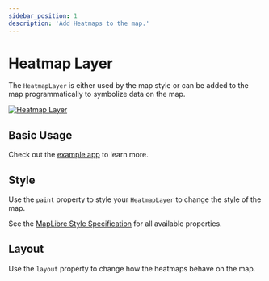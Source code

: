```yaml
---
sidebar_position: 1
description: 'Add Heatmaps to the map.'
---
```


# Heatmap Layer

The `HeatmapLayer` is either used by the map style or can be added to the map
programmatically to symbolize data on the map.

[![Heatmap Layer](/img/layers/heatmap_layer.jpg)](https://flutter-maplibre.pages.dev/demo/#/layers/heatmap)

## Basic Usage

Check out
the [example app](https://github.com/josxha/flutter-maplibre/blob/main/example/lib/layers_heatmap_page.dart)
to learn more.

## Style

Use the `paint` property to style your `HeatmapLayer` to change the style of the
map.

See
the [MapLibre Style Specification](https://maplibre.org/maplibre-style-spec/layers/#heatmap)
for all available properties.

## Layout

Use the `layout` property to change how the
heatmaps behave on the map.